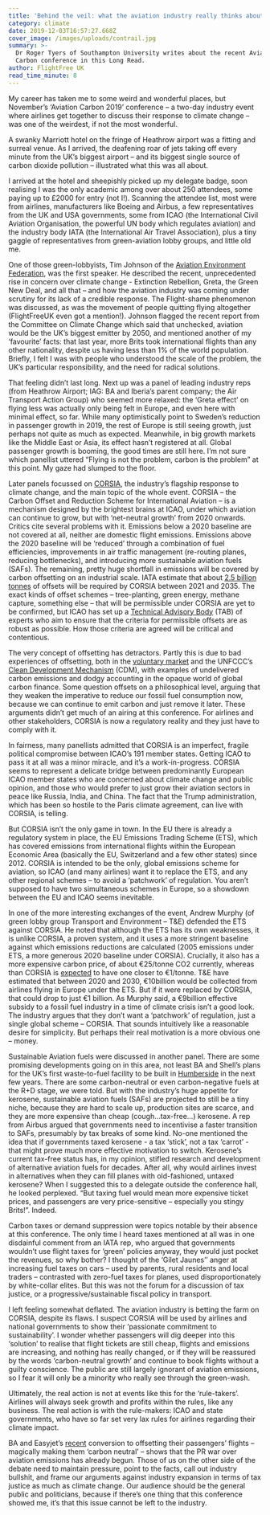 ```yaml
---
title: 'Behind the veil: what the aviation industry really thinks about climate change'
category: climate
date: 2019-12-03T16:57:27.668Z
cover_image: /images/uploads/contrail.jpg
summary: >-
  Dr Roger Tyers of Southampton University writes about the recent Aviation
  Carbon conference in this Long Read.
author: FlightFree UK
read_time_minute: 8
---
```

My career has taken me to some weird and wonderful places, but November’s ‘Aviation Carbon 2019’ conference – a two-day industry event where airlines get together to discuss their response to climate change – was one of the weirdest, if not the most wonderful. 

A swanky Marriott hotel on the fringe of Heathrow airport was a fitting and surreal venue. As I arrived, the deafening roar of jets taking off every minute from the UK’s biggest airport – and its biggest single source of carbon dioxide pollution – illustrated what this was all about. 

I arrived at the hotel and sheepishly picked up my delegate badge, soon realising I was the only academic among over about 250 attendees, some paying up to £2000 for entry (not I!). Scanning the attendee list, most were from airlines, manufacturers like Boeing and Airbus, a few representatives from the UK and USA governments, some from ICAO (the International Civil Aviation Organisation, the powerful UN body which regulates aviation) and the industry body IATA (the International Air Travel Association), plus a tiny gaggle of representatives from green-aviation lobby groups, and little old me. 

One of those green-lobbyists, Tim Johnson of the [Aviation Environment Federation](https://www.aef.org.uk), was the first speaker. He described the recent, unprecedented rise in concern over climate change - Extinction Rebellion, Greta, the Green New Deal, and all that – and how the aviation industry was coming under scrutiny for its lack of a credible response. The Flight-shame phenomenon was discussed, as was the movement of people quitting flying altogether (FlightFreeUK even got a mention!). Johnson flagged the recent report from the Committee on Climate Change which said that unchecked, aviation would be the UK’s biggest emitter by 2050, and mentioned another of my ‘favourite’ facts: that last year, more Brits took international flights than any other nationality, despite us having less than 1% of the world population. Briefly, I felt I was with people who understood the scale of the problem, the UK’s particular responsibility, and the need for radical solutions.

That feeling didn’t last long. Next up was a panel of leading industry reps (from Heathrow Airport; IAG: BA and Iberia’s parent company; the Air Transport Action Group) who seemed more relaxed: the ‘Greta effect’ on flying less was actually only being felt in Europe, and even here with minimal effect, so far. While many optimistically point to Sweden’s reduction in passenger growth in 2019, the rest of Europe is still seeing growth, just perhaps not quite as much as expected. Meanwhile, in big growth markets like the Middle East or Asia, its effect hasn’t registered at all. Global passenger growth is booming, the good times are still here. I’m not sure which panellist uttered “Flying is not the problem, carbon is the problem” at this point. My gaze had slumped to the floor.

Later panels focussed on [CORSIA](https://www.iata.org/policy/environment/Pages/corsia.aspx), the industry’s flagship response to climate change, and the main topic of the whole event. CORSIA – the Carbon Offset and Reduction Scheme for International Aviation – is a mechanism designed by the brightest brains at ICAO, under which aviation can continue to grow, but with ‘net-neutral growth’ from 2020 onwards. Critics cite several problems with it. Emissions below a 2020 baseline are not covered at all, neither are domestic flight emissions. Emissions above the 2020 baseline will be ‘reduced’ through a combination of fuel efficiencies, improvements in air traffic management (re-routing planes, reducing bottlenecks), and introducing more sustainable aviation fuels (SAFs). The remaining, pretty huge shortfall in emissions will be covered by carbon offsetting on an industrial scale. IATA estimate that about [2.5 billion tonnes](https://www.iata.org/pressroom/facts_figures/fact_sheets/Documents/corsia-fact-sheet.pdf) of offsets will be required by CORSIA between 2021 and 2035. The exact kinds of offset schemes – tree-planting, green energy, methane capture, something else – that will be permissible under CORSIA are yet to be confirmed, but ICAO has set up a [Technical Advisory Body](https://www.icao.int/environmental-protection/CORSIA/Pages/TAB.aspx) (TAB) of experts who aim to ensure that the criteria for permissible offsets are as robust as possible. How those criteria are agreed will be critical and contentious.

The very concept of offsetting has detractors. Partly this is due to bad experiences of offsetting, both in the [voluntary market](https://www.mirror.co.uk/news/uk-news/licence-pollute-sham-carbon-offsetting-20873564.amp) and the UNFCCC’s [Clean Development Mechanism](https://www.transportenvironment.org/news/85-offsets-failed-reduce-emissions-says-eu-study) (CDM), with examples of undelivered carbon emissions and dodgy accounting in the opaque world of global carbon finance. Some question offsets on a philosophical level, arguing that they weaken the imperative to reduce our fossil fuel consumption now, because we can continue to emit carbon and just remove it later. These arguments didn’t get much of an airing at this conference. For airlines and other stakeholders, CORSIA is now a regulatory reality and they just have to comply with it.

In fairness, many panellists admitted that CORSIA is an imperfect, fragile political compromise between ICAO’s 191 member states. Getting ICAO to pass it at all was a minor miracle, and it’s a work-in-progress. CORSIA seems to represent a delicate bridge between predominantly European ICAO member states who are concerned about climate change and public opinion, and those who would prefer to just grow their aviation sectors in peace like Russia, India, and China. The fact that the Trump administration, which has been so hostile to the Paris climate agreement, can live with CORSIA, is telling.

But CORSIA isn’t the only game in town. In the EU there is already a regulatory system in place, the EU Emissions Trading Scheme (ETS), which has covered emissions from international flights within the European Economic Area (basically the EU, Switzerland and a few other states) since 2012. CORSIA is intended to be the only, global emissions scheme for aviation, so ICAO (and many airlines) want it to replace the ETS, and any other regional schemes – to avoid a ‘patchwork’ of regulation. You aren’t supposed to have two simultaneous schemes in Europe, so a showdown between the EU and ICAO seems inevitable. 

In one of the more interesting exchanges of the event, Andrew Murphy (of green lobby group Transport and Environment – T&E) defended the ETS against CORSIA. He noted that although the ETS has its own weaknesses, it is unlike CORSIA, a proven system, and it uses a more stringent baseline against which emissions reductions are calculated (2005 emissions under ETS, a more generous 2020 baseline under CORSIA). Crucially, it also has a more expensive carbon price, of about €25/tonne CO2 currently, whereas than CORSIA is [expected](https://carbonmarketwatch.org/2019/02/19/better-pricing-of-aviation-emissions-in-the-eu-is-needed-and-the-netherlands-is-championing-it/) to have one closer to €1/tonne. T&E have estimated that between 2020 and 2030, €10billion would be collected from airlines flying in Europe under the ETS. But if it were replaced by CORSIA, that could drop to just €1 billion. As Murphy said, a €9billion effective subsidy to a fossil fuel industry in a time of climate crisis isn’t a good look. The industry argues that they don’t want a ‘patchwork’ of regulation, just a single global scheme – CORSIA. That sounds intuitively like a reasonable desire for simplicity. But perhaps their real motivation is a more obvious one – money.

Sustainable Aviation fuels were discussed in another panel. There are some promising developments going on in this area, not least BA and Shell’s plans for the UK’s first waste-to-fuel facility to be built in [Humberside](https://www.grimsbytelegraph.co.uk/news/business/green-jet-fuel-velocys-humber-2343618) in the next few years. There are some carbon-neutral or even carbon-negative fuels at the R+D stage, we were told. But with the industry’s huge appetite for kerosene, sustainable aviation fuels (SAFs) are projected to still be a tiny niche, because they are hard to scale up, production sites are scarce, and they are more expensive than cheap (cough…tax-free…) kerosene. A rep from Airbus argued that governments need to incentivise a faster transition to SAFs, presumably by tax breaks of some kind. No-one mentioned the idea that if governments taxed kerosene - a tax ‘stick’, not a tax ‘carrot’ - that might prove much more effective motivation to switch. Kerosene’s current tax-free status has, in my opinion, stifled research and development of alternative aviation fuels for decades. After all, why would airlines invest in alternatives when they can fill planes with old-fashioned, untaxed kerosene? When I suggested this to a delegate outside the conference hall, he looked perplexed. “But taxing fuel would mean more expensive ticket prices, and passengers are very price-sensitive – especially you stingy Brits!”. Indeed.

Carbon taxes or demand suppression were topics notable by their absence at this conference. The only time I heard taxes mentioned at all was in one disdainful comment from an IATA rep, who argued that governments wouldn’t use flight taxes for ‘green’ policies anyway, they would just pocket the revenues, so why bother? I thought of the ‘Gilet Jaunes’’ anger at increasing fuel taxes on cars – used by parents, rural residents and local traders – contrasted with zero-fuel taxes for planes, used disproportionately by white-collar elites. But this was not the forum for a discussion of tax justice, or a progressive/sustainable fiscal policy in transport.

I left feeling somewhat deflated. The aviation industry is betting the farm on CORSIA, despite its flaws. I suspect CORSIA will be used by airlines and national governments to show their ‘passionate commitment to sustainability’. I wonder whether passengers will dig deeper into this ‘solution’ to realise that flight tickets are still cheap, flights and emissions are increasing, and nothing has really changed, or if they will be reassured by the words ‘carbon-neutral growth’ and continue to book flights without a guilty conscience. The public are still largely ignorant of aviation emissions, so I fear it will only be a minority who really see through the green-wash.

Ultimately, the real action is not at events like this for the ‘rule-takers’. Airlines will always seek growth and profits within the rules, like any business. The real action is with the rule-makers: ICAO and state governments, who have so far set very lax rules for airlines regarding their climate impact.

BA and Easyjet’s [recent](https://inews.co.uk/opinion/easyjet-offset-flights-carbon-emissions-1312575) conversion to offsetting their passengers’ flights – magically making them ‘carbon neutral’ – shows that the PR war over aviation emissions has already begun. Those of us on the other side of the debate need to maintain pressure, point to the facts, call out industry bullshit, and frame our arguments against industry expansion in terms of tax justice as much as climate change. Our audience should be the general public and politicians, because if there’s one thing that this conference showed me, it’s that this issue cannot be left to the industry.
